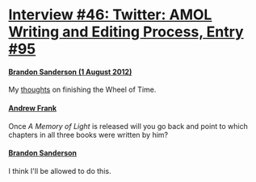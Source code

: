 # [Interview #46: Twitter: AMOL Writing and Editing Process, Entry #95](https://www.theoryland.com/intvmain.php?i=46#95)

#### [Brandon Sanderson (1 August 2012)](https://twitter.com/BrandSanderson/status/230694390216159234)

My
[thoughts](http://brandonsanderson.com/blog/1101/Today-I-got-up-and-I-did-not-have-a-Wheel-of-Time-book-to-work-on)
on finishing the Wheel of Time.

#### [Andrew Frank](https://twitter.com/mauifranko78/status/230763798036889600)

Once
*A Memory of Light*
is released will you go back and point to which chapters in all three books were written by him?

#### [Brandon Sanderson](https://twitter.com/BrandSanderson/status/230779618381135872)

I think I'll be allowed to do this.

